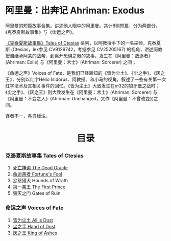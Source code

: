 # 阿里曼：出奔记 Ahriman: Exodus

阿里曼的短篇故事合集。讲述他人眼中的阿里曼。共计8则短篇，分为两部分，《克泰夏斯故事集》与《命运之声》。

[《克泰夏斯故事集》Tales of Ctesias](/TalesOfCtesias/TalesOfCtesiasIndex.md) 系列，以阿教授手下的一名巫师，克泰夏斯 \(Ctesias，lex参见 CV9129742，考据参见 CV25205167\) 的视角，讲述阿教授自继承阿蒙的战帮、到离开恐惧之眼的故事，发生在《阿里曼：放逐者》\(Ahriman: Exile\) 与《阿里曼：术士》\(Ahriman: Sorcerer\) 之间；

《命运之声》Voices of Fate，是我们已经熟知的《皆为尘土》、《尘之手》、《灰之王》，分别以红字Helio Isidorus、阿教授、和小马的视角，叙述了一些有关第一次红字法术及其相关事件的回忆。《皆为尘土》大致发生在m32的狼牙堡之战时；《尘之手》、《灰之王》则大致发生在《阿里曼：术士》\(Ahriman: Sorcerer\) 与《阿里曼：不变之人》\(Ahriman: Unchanged，又作《阿里曼：不曾改变》\)之间。

译者不一，各自标注。

<div align="center">
<h1>目录</h1>
</div>

### 克泰夏斯故事集 Tales of Ctesias

1. [死亡神谕 The Dead Oracle](/TalesOfCtesias/TheDeadOracle.md)
2. [命运愚者 Fortune's Fool](/TalesOfCtesias/Fortune'sFool.md)
3. 忿怒猎犬 Hounds of Wrath
4. [第一亲王 The First Prince](/TalesOfCtesias/TheFirstPrince.md)
5. 毁灭之门 Gates of Ruin

### 命运之声 Voices of Fate
1. [皆为尘土 All is Dust](/VoicesOfFate/AllIsDust.md)
2. [尘之手 Hand of Dust](/VoicesOfFate/HandOfDustDust.md)
3. [灰之王 King of Ashes](/VoicesOfFate/KingOfAshes.md)
